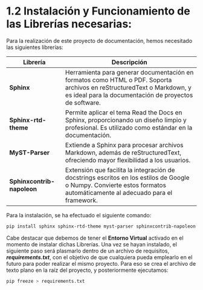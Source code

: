 # 1.2 Instalación y Funcionamiento de las Librerías necesarias:

Para la realización de este proyecto de documentación, hemos necesitado las siguientes librerías:

| **Librería**              | **Descripción**                                                                                                                                                                                                 |
|---------------------------|-----------------------------------------------------------------------------------------------------------------------------------------------------------------------------------------------------------------|
| **Sphinx**                | Herramienta para generar documentación en formatos como HTML o PDF. Soporta archivos en reStructuredText o Markdown, y es ideal para la documentación de proyectos de software.                                |
| **Sphinx-rtd-theme**      | Permite aplicar el tema Read the Docs en Sphinx, proporcionando un diseño limpio y profesional. Es utilizado como estándar en la documentación.                                                                |
| **MyST-Parser**           | Extiende a Sphinx para procesar archivos Markdown, además de reStructuredText, ofreciendo mayor flexibilidad a los usuarios.                                                                                   |
| **Sphinxcontrib-napoleon**| Extensión que facilita la integración de docstrings escritos en los estilos de Google o Numpy. Convierte estos formatos automáticamente al adecuado para el framework.                                          |

Para la instalación, se ha efectuado el siguiente comando: 

```bash
pip install sphinx sphinx-rtd-theme myst-parser sphinxcontrib-napoleon 
```

Cabe destacar que debemos de tener el **Entorno Virtual** activado en el momento de instalar dichas Librerías. Una vez se hayan instalado, el siguiente paso será plasmarlo dentro de un archivo de requisitos, _**requirements.txt**_, con el objetivo de que cualquiera pueda emplearlo en el futuro para poder realizar el mismo proyecto. Para eso se crea el archivo de texto plano en la raíz del proyecto, y posteriormente ejecutamos: 

```bash
pip freeze > requirements.txt
```
